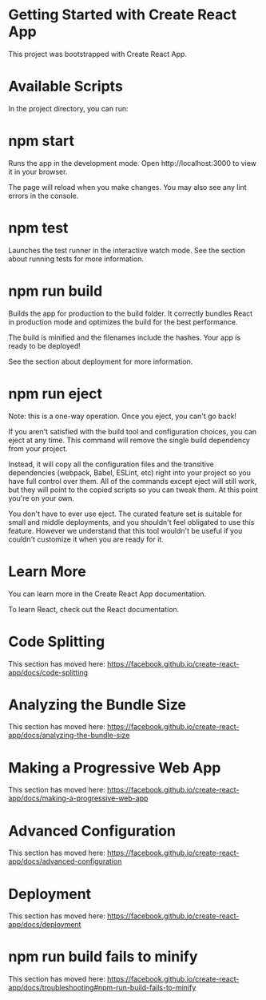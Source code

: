 # Getting Started with Create React App

This project was bootstrapped with Create React App.

# Available Scripts

In the project directory, you can run:
# npm start

Runs the app in the development mode.
Open http://localhost:3000 to view it in your browser.

The page will reload when you make changes.
You may also see any lint errors in the console.
# npm test

Launches the test runner in the interactive watch mode.
See the section about running tests for more information.
# npm run build

Builds the app for production to the build folder.
It correctly bundles React in production mode and optimizes the build for the best performance.

The build is minified and the filenames include the hashes.
Your app is ready to be deployed!

See the section about deployment for more information.
# npm run eject

Note: this is a one-way operation. Once you eject, you can't go back!

If you aren't satisfied with the build tool and configuration choices, you can eject at any time. This command will remove the single build dependency from your project.

Instead, it will copy all the configuration files and the transitive dependencies (webpack, Babel, ESLint, etc) right into your project so you have full control over them. All of the commands except eject will still work, but they will point to the copied scripts so you can tweak them. At this point you're on your own.

You don't have to ever use eject. The curated feature set is suitable for small and middle deployments, and you shouldn't feel obligated to use this feature. However we understand that this tool wouldn't be useful if you couldn't customize it when you are ready for it.
# Learn More

You can learn more in the Create React App documentation.

To learn React, check out the React documentation.
# Code Splitting

This section has moved here: https://facebook.github.io/create-react-app/docs/code-splitting
# Analyzing the Bundle Size

This section has moved here: https://facebook.github.io/create-react-app/docs/analyzing-the-bundle-size
# Making a Progressive Web App

This section has moved here: https://facebook.github.io/create-react-app/docs/making-a-progressive-web-app
# Advanced Configuration

This section has moved here: https://facebook.github.io/create-react-app/docs/advanced-configuration
# Deployment

This section has moved here: https://facebook.github.io/create-react-app/docs/deployment
# npm run build fails to minify

This section has moved here: https://facebook.github.io/create-react-app/docs/troubleshooting#npm-run-build-fails-to-minify
